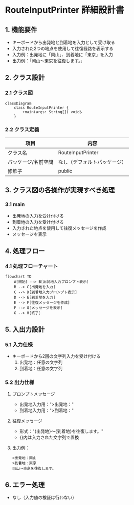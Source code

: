 # RouteInputPrinter 詳細設計書

## 1. 機能要件

- キーボードから出発地と到着地を入力として受け取る
- 入力された2つの地点を使用して往復経路を表示する
- 入力例：出発地に「岡山」、到着地に「東京」を入力
- 出力例：「岡山～東京を往復します。」

## 2. クラス設計

### 2.1 クラス図

```mermaid
classDiagram
    class RouteInputPrinter {
        +main(args: String[]) void$
    }
```

### 2.2 クラス定義

| 項目 | 内容 |
|------|------|
| クラス名 | RouteInputPrinter |
| パッケージ/名前空間 | なし（デフォルトパッケージ） |
| 修飾子 | public |

## 3. クラス図の各操作が実現すべき処理

### 3.1 main

- 出発地の入力を受け付ける
- 到着地の入力を受け付ける
- 入力された地点を使用して往復メッセージを作成
- メッセージを表示

## 4. 処理フロー

### 4.1 処理フローチャート

```mermaid
flowchart TD
    A[開始] --> B[出発地入力プロンプト表示]
    B --> C[出発地を入力]
    C --> D[到着地入力プロンプト表示]
    D --> E[到着地を入力]
    E --> F[往復メッセージを作成]
    F --> G[メッセージを表示]
    G --> H[終了]
```

## 5. 入出力設計

### 5.1 入力仕様

- キーボードから2回の文字列入力を受け付ける
  1. 出発地：任意の文字列
  2. 到着地：任意の文字列

### 5.2 出力仕様

1. プロンプトメッセージ
   - 出発地入力用：">出発地："
   - 到着地入力用：">到着地："

2. 往復メッセージ
   - 形式："{出発地}～{到着地}を往復します。"
   - {}内は入力された文字列で置換

3. 出力例：

   ```text
   >出発地：岡山
   >到着地：東京
   岡山～東京を往復します。
   ```

## 6. エラー処理

- なし（入力値の検証は行わない）
